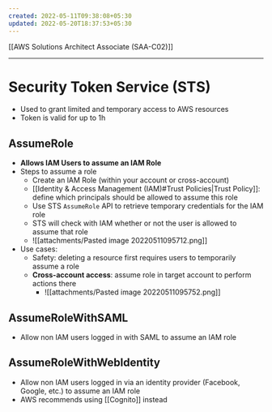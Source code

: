 ```yaml
---
created: 2022-05-11T09:38:08+05:30
updated: 2022-05-20T18:37:53+05:30
---
```

[[AWS Solutions Architect Associate (SAA-C02)]]

---
# Security Token Service (STS)
- Used to grant limited and temporary access to AWS resources
- Token is valid for up to 1h

## AssumeRole
- **Allows IAM Users to assume an IAM Role**
- Steps to assume a role
	- Create an lAM Role (within your account or cross-account)
	-  [[Identity & Access Management (IAM)#Trust Policies|Trust Policy]]: define which principals should be allowed to assume this role
	-   Use STS `AssumeRole` API to retrieve temporary credentials for the IAM role
	-  STS will check with IAM whether or not the user is allowed to assume that role
	- ![[attachments/Pasted image 20220511095712.png]]
- Use cases:
	- Safety: deleting a resource first requires users to temporarily assume a role
	- **Cross-account access**: assume role in target account to perform actions there
		- ![[attachments/Pasted image 20220511095752.png]]

## AssumeRoleWithSAML
- Allow non IAM users logged in with SAML to assume an IAM role

## AssumeRoleWithWebldentity
- Allow non IAM users logged in via an identity provider (Facebook, Google, etc.) to assume an IAM role
- AWS recommends using [[Cognito]] instead